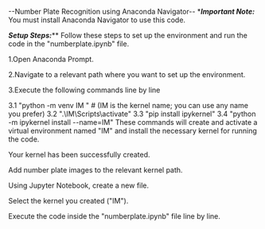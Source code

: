 --Number Plate Recognition using Anaconda Navigator--
****Important Note:***
You must install Anaconda Navigator to use this code.

***Setup Steps:*****
Follow these steps to set up the environment and run the code in the "numberplate.ipynb" file.

1.Open Anaconda Prompt.

2.Navigate to a relevant path where you want to set up the environment.

3.Execute the following commands line by line

3.1 "python -m venv IM " # (IM is the kernel name; you can use any name you prefer)
3.2 ".\IM\Scripts\activate"
3.3 "pip install ipykernel"
3.4 "python -m ipykernel install --name=IM"
These commands will create and activate a virtual environment named "IM" and install the necessary kernel for running the code.

Your kernel has been successfully created.

Add number plate images to the relevant kernel path.

Using Jupyter Notebook, create a new file.

Select the kernel you created ("IM").

Execute the code inside the "numberplate.ipynb" file line by line.

